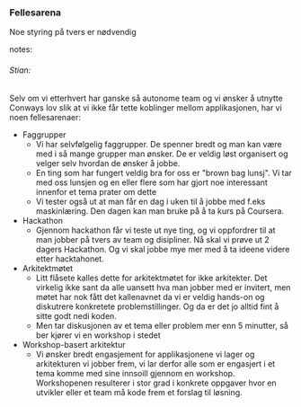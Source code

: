 ### Fellesarena

Noe styring på tvers er nødvendig

notes:
###### Stian:

Selv om vi etterhvert har ganske så autonome team og vi ønsker å utnytte Conways lov slik at vi ikke får tette koblinger mellom applikasjonen, har vi noen fellesarenaer:
* Faggrupper
    * Vi har selvfølgelig faggrupper. De spenner bredt og man kan være med i så mange grupper man ønsker. De er veldig løst organisert og velger selv hvordan de ønsker å jobbe. 
    * En ting som har fungert veldig bra for oss er "brown bag lunsj". Vi tar med oss lunsjen og en eller flere som har gjort noe interessant innenfor et tema prater om dette
    * Vi tester også ut at man får en dag i uken til å jobbe med f.eks maskinlæring. Den dagen kan man bruke på å ta kurs på Coursera.
* Hackathon
    * Gjennom hackathon får vi teste ut nye ting, og vi oppfordrer til at man jobber på tvers av team og disipliner. Nå skal vi prøve ut 2 dagers Hackathon. Og vi skal jobbe mye mer med å ta ideene videre etter hacktahonet.  
* Arkitektmøtet
    * Litt flåsete kalles dette for arkitektmøtet for ikke arkitekter. Det virkelig ikke sant da alle uansett hva man jobber med er invitert, men møtet har nok fått det kallenavnet da vi er veldig hands-on og diskutrere konkretete problemstillinger. Og da er det jo alltid fint å sitte godt nedi koden.
    * Men tar diskusjonen av et tema eller problem mer enn 5 minutter, så ber kjører vi en workshop i stedet
* Workshop-basert arkitektur
    * Vi ønsker bredt engasjement for applikasjonene vi lager og arkitekturen vi jobber frem, vi lar derfor alle som er engasjert i et tema komme med sine innsoill gjennom en workshop. Workshopenen resulterer i stor grad i konkrete oppgaver hvor en utvikler eller et team må kode frem et forslag til løsning.

